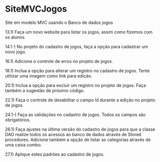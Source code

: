 # SiteMVCJogos
Site em modelo MVC usando o Banco de dados jogos

13.1)  Faça um novo website para listar os jogos, assim como fizemos com os alunos. 

14.1-) No projeto do cadastro de jogos, faça a opção para cadastrar um novo jogo. 

16.1) Adicione o controle de erros no projeto de jogos. 

18.1) Inclua a opção para alterar um registro no cadastro de jogos.  Tente utilizar uma imagem como link para 
edição.

20.1) Inclua a opção para excluir um registro no projeto de jogos. Faça também a sugestão de próximo código. 

22.1) Faça o controle de desabilitar o campo Id durante a edição no projeto de jogos.

24.1-) Faça as validações no cadastro de jogos. Todos os campos são obrigatórios. 

26.1) Faça ajustes na última versão do cadastro de jogos para que a classe DAO realize todos os acessos ao 
banco de dados através de Stored procedures. Adicione também a opção de listar as categorias através de 
uma  caixa combo.

27.1) Aplique estes padrões ao cadastro de jogos.
